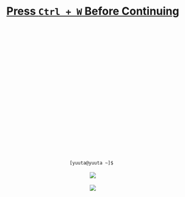 <strong><a href="https://www.computerhope.com/jargon/c/ctrl-w.htm"><h1 align="center">Press <code>Ctrl + W</code> Before Continuing</h1></a></strong>
<br><br><br><br><br><br><br><br><br><br><br><br><br><br><br><br><br><br><br><br>

<p align="center">
<code>[yuuta@yuuta ~]$ </code><br>
<br >
<a href="https://yuuta.moe"><img src="https://github-readme-stats.vercel.app/api?username=Trumeet" /></a>
<br >
<br >
<a href="https://yuuta.moe"><img src="https://github-readme-stats.vercel.app/api/top-langs/?username=Trumeet" /></a>
</p>

